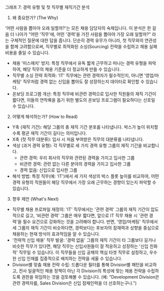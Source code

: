 그래프 7: 경력 유형 및 첫 직무별 재직기간 분석

1. 왜 중요한가? (The Why)

'어떤 사람을 뽑아야 오래 일할까?'는 모든 채용 담당자의 숙제입니다. 이 분석은 한 걸음 더 나아가 "어떤 '직무'에, 어떤 '경력'을 가진 사람을 뽑아야 가장 오래 일할까?" 라는 구체적인 질문에 대한 답을 줍니다. 단순히 경력 유무가 아니라, 첫 직무와의 연관성을 함께 고려함으로써, 직무별로 최적화된 소싱(Sourcing) 전략을 수립하고 채용 실패 비용을 줄일 수 있습니다.

- 채용 '미스매치' 방지: 특정 직무에서 유독 짧게 근무하고 떠나는 경력 유형을 파악하여, 해당 직무의 채용 기준을 더 정교하게 만들 수 있습니다.
- 직무별 소싱 전략 최적화: 'IT' 직무에는 관련 경력자가 필수적인지, 아니면 '영업/마케팅' 직무처럼 경력 없는 신입을 뽑아도 잘 성장하는지 데이터로 확인할 수 있습니다.
- 온보딩 프로그램 개선: 특정 직무에 비관련 경력으로 입사한 직원들의 재직 기간이 짧다면, 이들의 연착륙을 돕기 위한 별도의 온보딩 프로그램이 필요하다는 신호일 수 있습니다.

2. 어떻게 해석하는가? (How to Read)

- Y축 (재직 기간): 해당 그룹의 총 재직 기간 분포를 나타냅니다. 박스가 높이 위치할수록 평균 재직 기간이 길다는 의미입니다.
- X축 (첫 직무 대분류): 입사 시 처음 부여받은 직무의 대분류를 나타냅니다.
- 색상 (과거 경력 유형): 각 직무별로 세 가지 경력 유형 그룹의 재직 기간을 비교합니다.
    - 관련 경력: 우리 회사의 직무와 관련된 경력을 가지고 입사한 그룹
    - 비관련 경력: 관련 없는 다른 분야의 경력을 가지고 입사한 그룹
    - 경력 없음: 신입으로 입사한 그룹
- 해석 방법: 특정 직무(예: 'IT')에서 세 가지 색상의 박스 플롯 높이를 비교하여, 어떤 경력 유형의 직원들이 해당 직무에서 가장 오래 근무하는 경향이 있는지 파악할 수 있습니다.

3. 향후 제언 (What's Next)

- 직무별 채용 프로파일 재정의: 'IT' 직무에서는 '관련 경력' 그룹의 재직 기간이 압도적으로 길고, '비관련 경력' 그룹은 매우 짧다면, 앞으로 IT 직무 채용 시 '관련 경력'을 필수 요건으로 강화하는 것을 고려해야 합니다. 반면, '영업/마케팅' 직무에서 세 그룹의 재직 기간이 비슷하다면, 경력보다는 후보자의 잠재력과 성향을 중심으로 채용하는 현재 방식이 효과적임을 알 수 있습니다.
- '전략적 신입 채용' 직무 발굴: '경력 없음' 그룹의 재직 기간이 타 그룹보다 길거나 비슷한 직무가 있다면, 해당 직무는 신입사원들이 잘 적응하고 성장하는 '신입 친화적' 직무일 수 있습니다. 이 직무들을 신입 공채의 핵심 타겟 직무로 설정하고, 우수한 신입 인재를 집중적으로 배치하는 전략을 세울 수 있습니다.
- Division별 맞춤 채용 전략 수립: 드롭다운 필터를 통해 Division별 패턴을 비교하고, 전사 일괄적인 채용 정책이 아닌 각 Division의 특성에 맞는 채용 전략을 수립하도록 권한을 위임하는 것을 검토해볼 수 있습니다. (예: "Development Division은 관련 경력자를, Sales Division은 신입 잠재인력을 더 선호하는구나.")